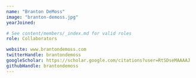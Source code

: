 ```yaml
---
name: "Branton DeMoss"
image: "branton-demoss.jpg"
yearJoined:

# See content/members/_index.md for valid roles
role: Collaborators

website: www.brantondemoss.com
twitterHandle: brantondemoss
googleScholar: https://scholar.google.com/citations?user=RtSDseMAAAAJ
githubHandle: brantondemoss
---
```

